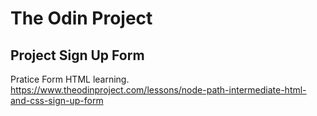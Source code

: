 # The Odin Project

## Project Sign Up Form

Pratice Form HTML learning.
https://www.theodinproject.com/lessons/node-path-intermediate-html-and-css-sign-up-form
